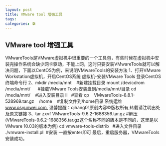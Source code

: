 ```yaml
---
layout: post
title: VMware tool 增强工具
tags: 
categories: 🛠
---
```


## VMware tool 增强工具


VMwareTools是VMware虚拟机中很重要的一个工具包，有些时候在虚拟机中安装完操作系统会缺少网卡驱动，不能上网，这时只要安装VMwareTools就可以解决问题，下面以CentOS为例，来说明VMwareTools的安装方法
1、打开VMware Workstation虚拟机，开启CentOS系统
虚拟机-安装VMware Tools
登录CentOS终端命令行
2、mkdir /media/mnt    #新建挂载目录
mount /dev/cdrom    /media/mnt/      #挂载VMware Tools安装盘到/media/mnt/目录
cd /media/mnt/    #进入安装目录
ll   #查看
cp    VMwareTools-8.8.1-528969.tar.gz    /home    #复制文件到/home目录
系统运维  www.osyunwei.com  温馨提醒：qihang01原创内容©版权所有,转载请注明出处及原文链接
3、tar zxvf VMwareTools-9.6.2-1688356.tar.gz #解压(VMwareTools-9.6.2-1688356.tar.gz这个名称不同的版本是不同的，这里是以VMware 10.03的版本为例)
cd vmware-tools-distrib   #进入文件目录
./vmware-install.pl  #安装
一直按enter即可
最后，重启服务器，VMwareTools安装成功。


